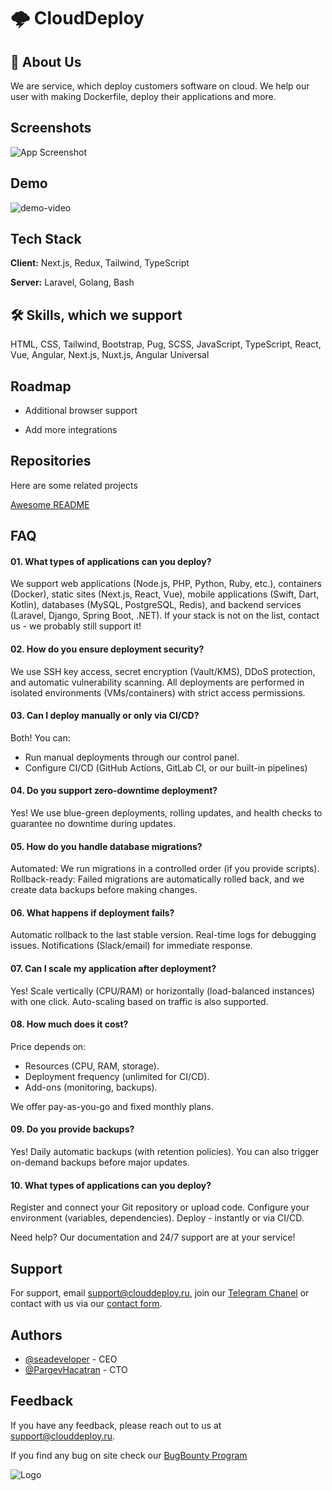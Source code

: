 # 🌩️ CloudDeploy




## 🚀 About Us

We are service, which deploy customers software on cloud. We help our user with making Dockerfile, deploy their applications and more.




## Screenshots

![App Screenshot](https://via.placeholder.com/468x300?text=App+Screenshot+Here)


## Demo

![demo-video](https://)

## Tech Stack

**Client:** Next.js, Redux, Tailwind, TypeScript

**Server:** Laravel, Golang, Bash


## 🛠 Skills, which we support

HTML, CSS, Tailwind, Bootstrap, Pug, SCSS, JavaScript, TypeScript, React, Vue, Angular, Next.js, Nuxt.js, Angular Universal


## Roadmap

- Additional browser support

- Add more integrations


## Repositories

Here are some related projects

[Awesome README](https://github.com/matiassingers/awesome-readme)


## FAQ

#### 01. What types of applications can you deploy?

We support web applications (Node.js, PHP, Python, Ruby, etc.), containers (Docker), static sites (Next.js, React, Vue), mobile applications (Swift, Dart, Kotlin), databases (MySQL, PostgreSQL, Redis), and backend services (Laravel, Django, Spring Boot, .NET). If your stack is not on the list, contact us - we probably still support it!

#### 02. How do you ensure deployment security?

We use SSH key access, secret encryption (Vault/KMS), DDoS protection, and automatic vulnerability scanning. All deployments are performed in isolated environments (VMs/containers) with strict access permissions.

#### 03. Can I deploy manually or only via CI/CD?

Both! You can:

- Run manual deployments through our control panel.
- Configure CI/CD (GitHub Actions, GitLab CI, or our built-in pipelines)

#### 04. Do you support zero-downtime deployment?

Yes! We use blue-green deployments, rolling updates, and health checks to guarantee no downtime during updates.

#### 05. How do you handle database migrations?

Automated: We run migrations in a controlled order (if you provide scripts).
Rollback-ready: Failed migrations are automatically rolled back, and we create data backups before making changes.

#### 06. What happens if deployment fails?

Automatic rollback to the last stable version.
Real-time logs for debugging issues.
Notifications (Slack/email) for immediate response.

#### 07. Can I scale my application after deployment?

Yes! Scale vertically (CPU/RAM) or horizontally (load-balanced instances) with one click. Auto-scaling based on traffic is also supported.

#### 08. How much does it cost?

Price depends on:

- Resources (CPU, RAM, storage).
- Deployment frequency (unlimited for CI/CD).
- Add-ons (monitoring, backups).

We offer pay-as-you-go and fixed monthly plans.

#### 09. Do you provide backups?

Yes! Daily automatic backups (with retention policies). You can also trigger on-demand backups before major updates.

#### 10. What types of applications can you deploy?

Register and connect your Git repository or upload code.
Configure your environment (variables, dependencies).
Deploy - instantly or via CI/CD.

Need help? Our documentation and 24/7 support are at your service!


## Support

For support, email support@clouddeploy.ru, join our [Telegram Chanel](https://t.me/clouddeploy) or contact with us via our [contact form]("https://clouddeploy.ru/contact").


## Authors

- [@seadeveloper](https://www.github.com/seadeveloper) - CEO
- [@PargevHacatran](https://www.github.com/PargevHacatran) - CTO



## Feedback

If you have any feedback, please reach out to us at support@clouddeploy.ru. 

If you find any bug on site check our [BugBounty Program]("https://clouddeploy.ru/bug-bounty")


![Logo](https://dev-to-uploads.s3.amazonaws.com/uploads/articles/th5xamgrr6se0x5ro4g6.png)
